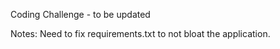 Coding Challenge - to be updated

Notes:
Need to fix requirements.txt to not bloat the application.

